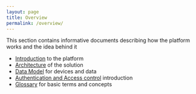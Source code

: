 ```yaml
---
layout: page
title: Overview
permalink: /overview/
---
```


This section contains informative documents describing how the platform works and the idea behind it

- [Introduction](/overview/introduction) to the platform
- [Architecture](/overview/architecture) of the solution
- [Data Model](/overview/data-model) for devices and data
- [Authentication and Access control](/overview/authentication) introduction
- [Glossary](/overview/glossary) for basic terms and concepts
